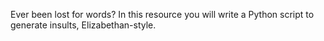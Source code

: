 Ever been lost for words? In this resource you will write a Python script to generate insults, Elizabethan-style. 

